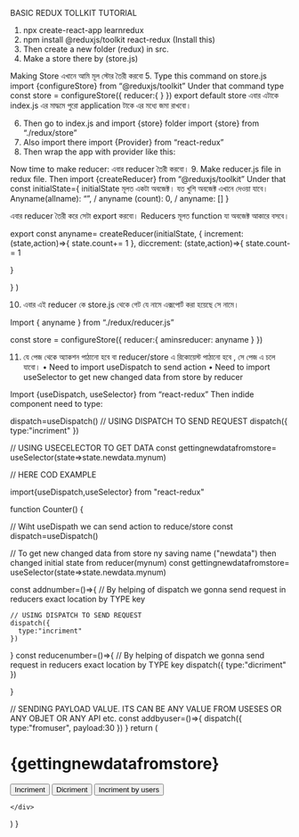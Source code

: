 BASIC  REDUX TOLLKIT  TUTORIAL
  
1.	npx create-react-app learnredux
2.	npm install @reduxjs/toolkit react-redux  (Install this)
3.	Then create a new folder (redux) in src.
4.	Make a store there by (store.js)

Making Store
এখানে আমি মূল স্টোর  তৈরী করবো
5.	Type this command on store.js   import {configureStore} from “@reduxjs/toolkit”
  Under that command type 
  const store = configureStore({
reducer:{
}
     })
    export default store
এবার এটাকে index.js এর মাদ্ধমে পুরো application টাকে এর মধ্যে জমা রাখবো।

6.	Then go to index.js and import {store} folder import {store} from “./redux/store”
7.	Also import there  import {Provider} from “react-redux”
8.	Then wrap the app with provider like this:
<Provider store={store}>
<App />
<Provider/>
Now time to make reducer:
এবার reducer তৈরী করবো।
9.	Make  reducer.js  file in redux file.
Then import {createReducer} from “@reduxjs/toolkit”
Under that const initialState={
initialState মূলত একটা অবজেক্ট। যত খুশি অবজেক্ট এখানে দেওয়া যাবে।
  Anyname(allname): “”, 
/ anyname (count): 0,
/ anyname: []
}

এবার  reducer তৈরী করে সেটা export করবো। Reducers মূলত function যা অবজেক্ট আকারে বসবে।

export const anyname= createReducer(initialState,
{
increment: (state,action)=>{
state.count+= 1
},
diccrement: (state,action)=>{
state.count-= 1

}

}
) 

10.	এবার এই reducer কে  store.js থেকে  গেট  যে নামে এক্সপোর্ট করা হয়েছে সে নামে।

Import { anyname } from “./redux/reducer.js”

  const store = configureStore({
reducer:{
  aminsreducer: anyname
}
     })


11.	যে পেজ থেকে অ্যাকশন পাঠানো হবে বা  reducer/store  এ রিকোয়েস্ট পাঠানো হবে , সে পেজ এ চলে যাবো।
•	Need to import useDispatch to send action
•	Need to import useSelector to get new changed data from store by reducer

Import {useDispatch, useSelector} from “react-redux”
Then indide component need to type:

dispatch=useDispatch()
  // USING DISPATCH TO SEND REQUEST
    dispatch({
      type:"incriment"
    })

 // USING USECELECTOR TO GET DATA
 const gettingnewdatafromstore= useSelector(state=>state.newdata.mynum)




// HERE COD EXAMPLE

import{useDispatch,useSelector} from "react-redux"

function Counter() {

  // Wiht useDispath we can send action to reduce/store
  const dispatch=useDispatch()

  // To get new changed data from store ny saving name ("newdata") then changed initial state from reducer(mynum)
  const gettingnewdatafromstore= useSelector(state=>state.newdata.mynum)

  const addnumber=()=>{
    // By helping of dispatch we gonna send request in reducers exact location by TYPE key

    // USING DISPATCH TO SEND REQUEST
    dispatch({
      type:"incriment"
    })

  }
  const reducenumber=()=>{
    // By helping of dispatch we gonna send request in reducers exact location by TYPE key
    dispatch({
      type:"dicriment"
    })
    
  }

   // SENDING PAYLOAD VALUE. ITS CAN BE ANY VALUE FROM USESES OR ANY OBJET OR ANY 
 API etc.
  const addbyuser=()=>{
    dispatch({
      type:"fromuser",
      payload:30
    })
  }
  return (
    <div>
        <h1>{gettingnewdatafromstore}</h1>
        <button onClick={addnumber}>Incriment</button>
        <button onClick={reducenumber}>Dicriment</button>
        <button onClick={addbyuser}>Incriment by users</button>
      
    </div>
  )
}







	
